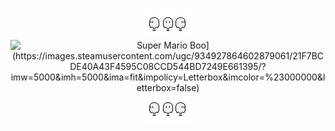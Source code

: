 <p align="center">
  <img src="./ghost.gif" alt="Tiny Ghost" /> <br>
 <img src="[https://media1.tenor.com/m/DiZ6wOY9jJwAAAAd/super-mario-world-boo.gif" alt="Super Mario Boo](https://images.steamusercontent.com/ugc/934927864602879061/21F7BCDE40A43F4595C08CCD544BD7249E661395/?imw=5000&imh=5000&ima=fit&impolicy=Letterbox&imcolor=%23000000&letterbox=false)" width="200" /> <br>
  <img src="./ghost.gif" alt="Tiny Ghost" />
</p>
 
